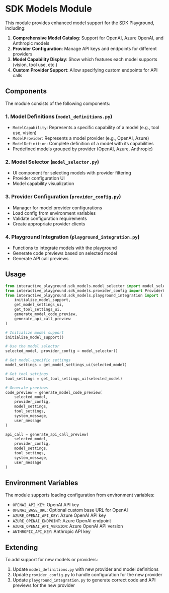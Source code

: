# SDK Models Module

This module provides enhanced model support for the SDK Playground, including:

1. **Comprehensive Model Catalog**: Support for OpenAI, Azure OpenAI, and Anthropic models
2. **Provider Configuration**: Manage API keys and endpoints for different providers
3. **Model Capability Display**: Show which features each model supports (vision, tool use, etc.)
4. **Custom Provider Support**: Allow specifying custom endpoints for API calls

## Components

The module consists of the following components:

### 1. Model Definitions (`model_definitions.py`)

- `ModelCapability`: Represents a specific capability of a model (e.g., tool use, vision)
- `ModelProvider`: Represents a model provider (e.g., OpenAI, Azure)
- `ModelDefinition`: Complete definition of a model with its capabilities
- Predefined models grouped by provider (OpenAI, Azure, Anthropic)

### 2. Model Selector (`model_selector.py`)

- UI component for selecting models with provider filtering
- Provider configuration UI
- Model capability visualization

### 3. Provider Configuration (`provider_config.py`)

- Manager for model provider configurations
- Load config from environment variables
- Validate configuration requirements
- Create appropriate provider clients

### 4. Playground Integration (`playground_integration.py`)

- Functions to integrate models with the playground
- Generate code previews based on selected model
- Generate API call previews

## Usage

```python
from interactive_playground.sdk_models.model_selector import model_selector
from interactive_playground.sdk_models.provider_config import ProviderConfig
from interactive_playground.sdk_models.playground_integration import (
    initialize_model_support,
    get_model_settings_ui,
    get_tool_settings_ui,
    generate_model_code_preview,
    generate_api_call_preview
)

# Initialize model support
initialize_model_support()

# Use the model selector
selected_model, provider_config = model_selector()

# Get model-specific settings
model_settings = get_model_settings_ui(selected_model)

# Get tool settings
tool_settings = get_tool_settings_ui(selected_model)

# Generate previews
code_preview = generate_model_code_preview(
    selected_model,
    provider_config,
    model_settings,
    tool_settings,
    system_message,
    user_message
)

api_call = generate_api_call_preview(
    selected_model,
    provider_config,
    model_settings,
    tool_settings,
    system_message,
    user_message
)
```

## Environment Variables

The module supports loading configuration from environment variables:

- `OPENAI_API_KEY`: OpenAI API key
- `OPENAI_BASE_URL`: Optional custom base URL for OpenAI
- `AZURE_OPENAI_API_KEY`: Azure OpenAI API key
- `AZURE_OPENAI_ENDPOINT`: Azure OpenAI endpoint
- `AZURE_OPENAI_API_VERSION`: Azure OpenAI API version
- `ANTHROPIC_API_KEY`: Anthropic API key

## Extending

To add support for new models or providers:

1. Update `model_definitions.py` with new provider and model definitions
2. Update `provider_config.py` to handle configuration for the new provider
3. Update `playground_integration.py` to generate correct code and API previews for the new provider